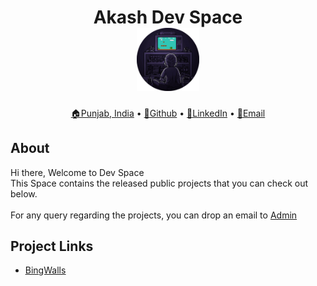 <p>
    <h1 align="center">
        Akash Dev Space
        <br>
       <img src="https://raw.githubusercontent.com/weapon172946/weapon172946.github.io/main/assets/logo.png" width="20%" alt="Logo"/>
    </h1>
</p>

<p align="center">
    <a href="https://goo.gl/maps/Jpcw4dj7noGesmcB7">🏠Punjab, India</a>
  • <a href="https://github.com/weapon172946/">🔗Github</a>
  • <a href="https://www.linkedin.com/in/akash172946">🔗LinkedIn</a>
  • <a href="mailto:akash@oyeakash.tech">📧Email</a>
</p>

## About
Hi there, Welcome to Dev Space<br>
This Space contains the released public projects that you can check out below.<br><br>
For any query regarding the projects, you can drop an email to [Admin](mailto:akash@oyeakash.tech)


## Project Links

* <a href="/docs/bingwalls/home"><u>BingWalls</u></a>
